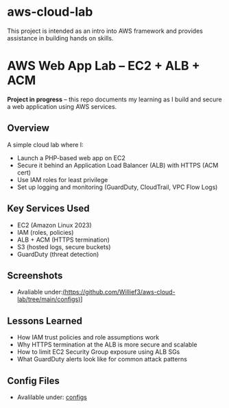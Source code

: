 # aws-cloud-lab
This project is intended as an intro into AWS framework and provides assistance in building hands on skills. 

# AWS Web App Lab – EC2 + ALB + ACM

**Project in progress** – this repo documents my learning as I build and secure a web application using AWS services.

## Overview

A simple cloud lab where I:
- Launch a PHP-based web app on EC2
- Secure it behind an Application Load Balancer (ALB) with HTTPS (ACM cert)
- Use IAM roles for least privilege
- Set up logging and monitoring (GuardDuty, CloudTrail, VPC Flow Logs)

## Key Services Used

- EC2 (Amazon Linux 2023)
- IAM (roles, policies)
- ALB + ACM (HTTPS termination)
- S3 (hosted logs, secure buckets)
- GuardDuty (threat detection)

## Screenshots

- Avaliable under:[(https://github.com/Willief3/aws-cloud-lab/tree/main/configs)](https://github.com/Willief3/aws-cloud-lab/tree/main/diagrams)]

##  Lessons Learned

- How IAM trust policies and role assumptions work
- Why HTTPS termination at the ALB is more secure and scalable
- How to limit EC2 Security Group exposure using ALB SGs
- What GuardDuty alerts look like for common attack patterns

## Config Files

- Avalilable under: [configs](https://github.com/Willief3/aws-cloud-lab/tree/main/configs)


